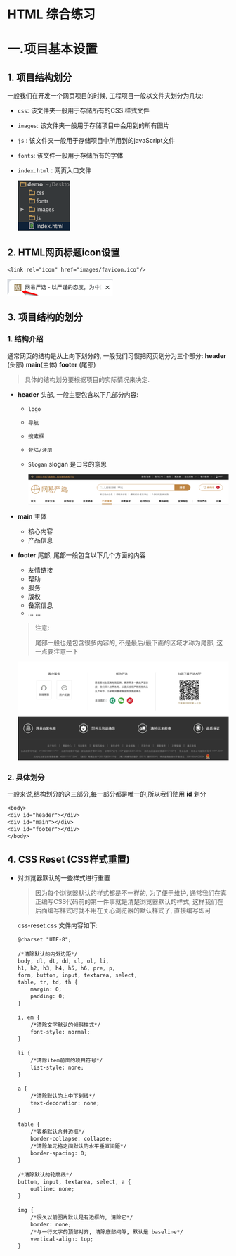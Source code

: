 

# HTML  综合练习



# 一.项目基本设置



## 1. 项目结构划分



一般我们在开发一个网页项目的时候, 工程项目一般以文件夹划分为几块:

- `css`: 该文件夹一般用于存储所有的CSS 样式文件
- `images`: 该文件夹一般用于存储项目中会用到的所有图片
- `js` : 该文件夹一般用于存储项目中所用到的javaScript文件
- `fonts`: 该文件一般用于存储所有的字体

- `index.html` : 网页入口文件

  ![Snip20191128_1](Snip20191128_1.png) 



## 2. HTML网页标题icon设置

```
<link rel="icon" href="images/favicon.ico"/>
```

![Snip20191128_2](Snip20191128_2.png) 





## 3. 项目结构的划分



### 1. 结构介绍



通常网页的结构是从上向下划分的, 一般我们习惯把网页划分为三个部分: **header** (头部)    **main**(主体)  **footer** (尾部) 

>  具体的结构划分要根据项目的实际情况来决定.



- **header** 头部, 一般主要包含以下几部分内容:

  - `logo` 

  - `导航` 

  - `搜索框` 

  - `登陆/注册`

  - `Slogan`   slogan 是口号的意思

    ![Snip20191128_5](Snip20191128_5.png) 

- **main** 主体

  - 核心内容
  - 产品信息

- **footer** 尾部, 尾部一般包含以下几个方面的内容

  - 友情链接
  - 帮助
  - 服务
  - 版权
  - 备案信息
  - … … 

  > 注意:
  >
  > 尾部一般也是包含很多内容的, 不是最后/最下面的区域才称为尾部, 这一点要注意一下

  ![Snip20191128_4](Snip20191128_4.png) 



### 2. 具体划分

一般来说,结构划分的这三部分,每一部分都是唯一的,所以我们使用 **id** 划分

```
<body>
<div id="header"></div>
<div id="main"></div>
<div id="footer"></div>
</body>
```







## 4. CSS Reset  (CSS样式重置)

- 对浏览器默认的一些样式进行重置

  > 因为每个浏览器默认的样式都是不一样的, 为了便于维护, 通常我们在真正编写CSS代码前的第一件事就是清楚浏览器默认的样式, 这样我们在后面编写样式时就不用在关心浏览器的默认样式了, 直接编写即可

  css-reset.css 文件内容如下: 

  ```
  @charset "UTF-8";
  
  /*清除默认的内外边距*/
  body, dl, dt, dd, ul, ol, li,
  h1, h2, h3, h4, h5, h6, pre, p,
  form, button, input, textarea, select,
  table, tr, td, th {
      margin: 0;
      padding: 0;
  }
  
  i, em {
      /*清除文字默认的倾斜样式*/
      font-style: normal;
  }
  
  li {
      /*清除item前面的项目符号*/
      list-style: none;
  }
  
  a {
      /*清除默认的上中下划线*/
      text-decoration: none;
  }
  
  table {
      /*表格默认合并边框*/
      border-collapse: collapse;
      /*清除单元格之间默认的水平垂直间距*/
      border-spacing: 0;
  }
  
  /*清除默认的轮廓线*/
  button, input, textarea, select, a {
      outline: none;
  }
  
  img {
      /*很久以前图片默认是有边框的, 清除它*/
      border: none;
      /*与一行文字的顶部对齐, 清除底部间隙, 默认是 baseline*/
      vertical-align: top;
  }
  ```
  
  
















